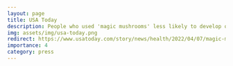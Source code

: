 ```yaml
---
layout: page
title: USA Today
description: People who used 'magic mushrooms' less likely to develop opioid use disorder, study finds
img: assets/img/usa-today.png
redirect: https://www.usatoday.com/story/news/health/2022/04/07/magic-mushrooms-linked-decreased-risk-opioid-addiction-study/9469652002/
importance: 4
category: press
---
```


